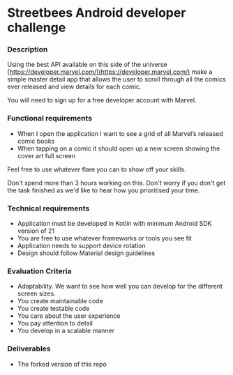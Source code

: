 # Streetbees Android developer challenge 

### Description
Using the best API available on this side of the universe [https://developer.marvel.com/](https://developer.marvel.com/) make a simple master detail app that allows the user to scroll through all the comics ever released and view details for each comic.

You will need to sign up for a free developer account with Marvel.

### Functional requirements

- When I open the application I want to see a grid of all Marvel’s released comic books
- When tapping on a comic it should open up a new screen showing the cover art full screen

Feel free to use whatever flare you can to show off your skills.

Don't spend more than 3 hours working on this. Don't worry if you don't get the task finished as we'd like to hear how you prioritised your time.

### Technical requirements

- Application must be developed in Kotlin with minimum Android SDK version of 21
- You are free to use whatever frameworks or tools you see fit
- Application needs to support device rotation
- Design should follow Material design guidelines

### Evaluation Criteria
- Adaptability. We want to see how well you can develop for the different screen sizes.
- You create maintainable code
- You create testable code
- You care about the user experience
- You pay attention to detail
- You develop in a scalable manner

### Deliverables
- The forked version of this repo
